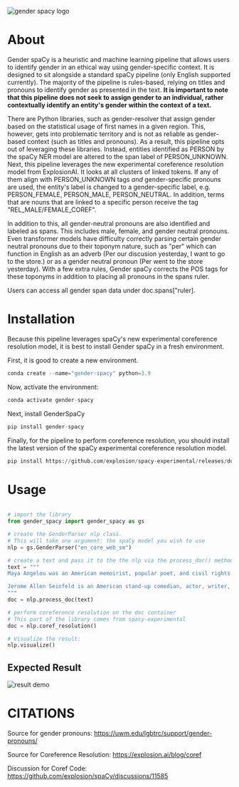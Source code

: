 
![gender spacy logo](https://github.com/sidatasciencelab/gender-spacy/raw/main/images/genderspacy-logo.png)

# About

Gender spaCy is a heuristic and machine learning pipeline that allows users to identify gender in an ethical way using gender-specific context. It is designed to sit alongside a standard spaCy pipeline (only English supported currently). The majority of the pipeline is rules-based, relying on titles and pronouns to identify gender as presented in the text. **It is important to note that this pipeline does not seek to assign gender to an individual, rather contextually identify an entity's gender within the context of a text.**

There are Python libraries, such as gender-resolver that assign gender based on the statistical usage of first names in a given region. This, however, gets into problematic territory and is not as reliable as gender-based context (such as titles and pronouns). As a result, this pipeline opts out of leveraging these libraries. Instead, entities identified as PERSON by the spaCy NER model are altered to the span label of PERSON_UNKNOWN. Next, this pipeline leverages the new experimental coreference resolution model from ExplosionAI. It looks at all clusters of linked tokens. If any of them align with PERSON_UNKNOWN tags *and* gender-specific pronouns are used, the entity's label is changed to a gender-specific label, e.g. PERSON_FEMALE, PERSON_MALE, PERSON_NEUTRAL. In addition, terms that are nouns that are linked to a specific person receive the tag "REL_MALE/FEMALE_COREF".

In addition to this, all gender-neutral pronouns are also identified and labeled as spans. This includes male, female, and gender neutral pronouns. Even transformer models have difficulty correctly parsing certain gender neutral pronouns due to their toponym nature, such as "per" which can function in English as an adverb (Per our discusion yesterday, I want to go to the store.) or as a gender neutral pronoun (Per went to the store yesterday). With a few extra rules, Gender spaCy corrects the POS tags for these toponyms in addition to placing all pronouns in the spans ruler.

Users can access all gender span data under doc.spans["ruler].

# Installation

Because this pipeline leverages spaCy's new experimental coreference resolution model, it is best to install Gender spaCy in a fresh environment.

First, it is good to create a new environment.

```python
conda create --name="gender-spacy" python=3.9
```

Now, activate the environment:

```python
conda activate gender-spacy
```

Next, install GenderSpaCy

```python
pip install gender-spacy
```

Finally, for the pipeline to perform coreference resolution, you should install the latest version of the spaCy experimental coreference resolution model.

```python
pip install https://github.com/explosion/spacy-experimental/releases/download/v0.6.0/en_coreference_web_trf-3.4.0a0-py3-none-any.whl
```



# Usage

```python

# import the library
from gender_spacy import gender_spacy as gs

# create the GenderParser nlp class.
# This will take one argument: the spaCy model you wish to use
nlp = gs.GenderParser("en_core_web_sm")

# create a text and pass it to the the nlp via the process_doc() method.
text = """
Maya Angelou was an American memoirist, popular poet, and civil rights activist. She published seven autobiographies, three books of essays, several books of poetry, and is credited with a list of plays, movies, and television shows spanning over 50 years.

Jerome Allen Seinfeld is an American stand-up comedian, actor, writer, and producer. He is best known for playing a semi-fictionalized version of himself in the sitcom Seinfeld (1989–1998), which he created and wrote with Larry David.
"""
doc = nlp.process_doc(text)

# perform coreference resolution on the doc container
# This part of the library comes from spacy-experimental
doc = nlp.coref_resolution()

# Visualize the result:
nlp.visualize()
```

## Expected Result

![result demo](https://github.com/sidatasciencelab/gender-spacy/raw/main/images/demo.JPG)



# CITATIONS
Source for gender pronouns: https://uwm.edu/lgbtrc/support/gender-pronouns/

Source for Coreference Resolution: https://explosion.ai/blog/coref

Discussion for Coref Code: https://github.com/explosion/spaCy/discussions/11585